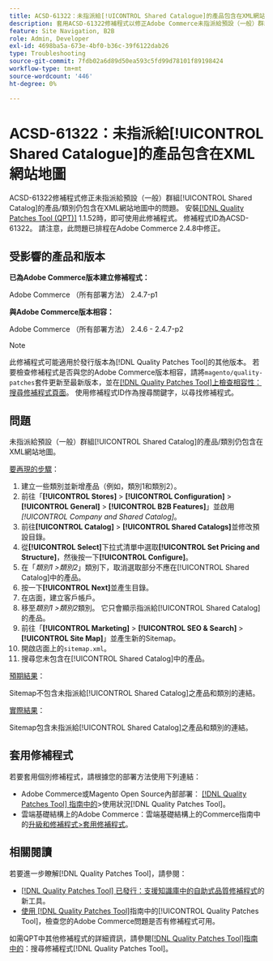 ```yaml
---
title: ACSD-61322：未指派給[!UICONTROL Shared Catalogue]的產品包含在XML網站地圖
description: 套用ACSD-61322修補程式以修正Adobe Commerce未指派給預設（一般）群組[!UICONTROL Shared Catalog]的產品/類別仍包含在XML網站地圖中的問題。
feature: Site Navigation, B2B
role: Admin, Developer
exl-id: 4698ba5a-673e-4bf0-b36c-39f6122dab26
type: Troubleshooting
source-git-commit: 7fdb02a6d89d50ea593c5fd99d78101f89198424
workflow-type: tm+mt
source-wordcount: '446'
ht-degree: 0%

---
```


# ACSD-61322：未指派給[!UICONTROL Shared Catalogue]的產品包含在XML網站地圖

ACSD-61322修補程式修正未指派給預設（一般）群組[!UICONTROL Shared Catalog]的產品/類別仍包含在XML網站地圖中的問題。 安裝[[!DNL Quality Patches Tool (QPT)]](https://experienceleague.adobe.com/zh-hant/docs/commerce-operations/tools/quality-patches-tool/quality-patches-tool-to-self-serve-quality-patches) 1.1.52時，即可使用此修補程式。 修補程式ID為ACSD-61322。 請注意，此問題已排程在Adobe Commerce 2.4.8中修正。

## 受影響的產品和版本

**已為Adobe Commerce版本建立修補程式：**

Adobe Commerce （所有部署方法） 2.4.7-p1

**與Adobe Commerce版本相容：**

Adobe Commerce （所有部署方法） 2.4.6 - 2.4.7-p2

>[!NOTE]
>
>此修補程式可能適用於發行版本為[!DNL Quality Patches Tool]的其他版本。 若要檢查修補程式是否與您的Adobe Commerce版本相容，請將`magento/quality-patches`套件更新至最新版本，並在[[!DNL Quality Patches Tool]上檢查相容性：搜尋修補程式頁面](https://experienceleague.adobe.com/tools/commerce-quality-patches/index.html?lang=zh-Hant)。 使用修補程式ID作為搜尋關鍵字，以尋找修補程式。

## 問題

未指派給預設（一般）群組[!UICONTROL Shared Catalog]的產品/類別仍包含在XML網站地圖。

<u>要再現的步驟</u>：

1. 建立一些類別並新增產品（例如，類別1和類別2）。
1. 前往「**[!UICONTROL Stores]** > **[!UICONTROL Configuration]** > **[!UICONTROL General]** > **[!UICONTROL B2B Features]**」並啟用&#x200B;*[!UICONTROL Company and Shared Catalog]*。
1. 前往&#x200B;**[!UICONTROL Catalog]** > **[!UICONTROL Shared Catalogs]**&#x200B;並修改預設目錄。
1. 從&#x200B;**[!UICONTROL Select]**&#x200B;下拉式清單中選取&#x200B;**[!UICONTROL Set Pricing and Structure]**，然後按一下&#x200B;**[!UICONTROL Configure]**。
1. 在「*類別1 >類別2*」類別下，取消選取部分不應在[!UICONTROL Shared Catalog]中的產品。
1. 按一下&#x200B;**[!UICONTROL Next]**&#x200B;並產生目錄。
1. 在店面，建立客戶帳戶。
1. 移至&#x200B;*類別1 >類別2*&#x200B;類別。 它只會顯示指派給[!UICONTROL Shared Catalog]的產品。
1. 前往「**[!UICONTROL Marketing]** > **[!UICONTROL SEO & Search]** > **[!UICONTROL Site Map]**」並產生新的Sitemap。
1. 開啟店面上的`sitemap.xml`。
1. 搜尋您未包含在[!UICONTROL Shared Catalog]中的產品。

<u>預期結果</u>：

Sitemap不包含未指派給[!UICONTROL Shared Catalog]之產品和類別的連結。

<u>實際結果</u>：

Sitemap包含未指派給[!UICONTROL Shared Catalog]之產品和類別的連結。

## 套用修補程式

若要套用個別修補程式，請根據您的部署方法使用下列連結：

* Adobe Commerce或Magento Open Source內部部署： [[!DNL Quality Patches Tool] 指南中的](/help/tools/quality-patches-tool/usage.md)>使用狀況[!DNL Quality Patches Tool]。
* 雲端基礎結構上的Adobe Commerce：雲端基礎結構上的Commerce指南中的[升級和修補程式>套用修補程式](https://experienceleague.adobe.com/docs/commerce-cloud-service/user-guide/develop/upgrade/apply-patches.html?lang=zh-Hant)。

## 相關閱讀

若要進一步瞭解[!DNL Quality Patches Tool]，請參閱：

* [[!DNL Quality Patches Tool] 已發行：支援知識庫中的自助式品質修補程式](https://experienceleague.adobe.com/zh-hant/docs/commerce-operations/tools/quality-patches-tool/quality-patches-tool-to-self-serve-quality-patches)的新工具。
* [使用 [!DNL Quality Patches Tool]](/help/tools/quality-patches-tool/patches-available-in-qpt/check-patch-for-magento-issue-with-magento-quality-patches.md)指南中的[!UICONTROL Quality Patches Tool]，檢查您的Adobe Commerce問題是否有修補程式可用。


如需QPT中其他修補程式的詳細資訊，請參閱[[!DNL Quality Patches Tool]指南中的](https://experienceleague.adobe.com/tools/commerce-quality-patches/index.html?lang=zh-Hant)：搜尋修補程式[!DNL Quality Patches Tool]。
